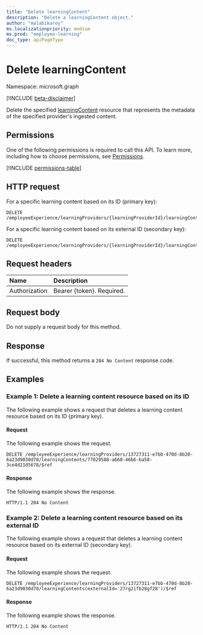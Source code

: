 ```yaml
---
title: "Delete learningContent"
description: "Delete a learningContent object."
author: "malabikaroy"
ms.localizationpriority: medium
ms.prod: "employee-learning"
doc_type: apiPageType
---
```


# Delete learningContent
Namespace: microsoft.graph

[!INCLUDE [beta-disclaimer](../../includes/beta-disclaimer.md)]

Delete the specified [learningContent](../resources/learningcontent.md) resource that represents the metadata of the specified provider's ingested content.

## Permissions
One of the following permissions is required to call this API. To learn more, including how to choose permissions, see [Permissions](/graph/permissions-reference).

<!-- { "blockType": "permissions", "name": "learningprovider_delete_learningcontents" } -->
[!INCLUDE [permissions-table](../includes/permissions/learningprovider-delete-learningcontents-permissions.md)]

## HTTP request

<!-- {
  "blockType": "ignored"
}
-->

For a specific learning content based on its ID (primary key):
``` http
DELETE /employeeExperience/learningProviders/{learningProviderId}/learningContents/{learningContentId}/$ref
```

For a specific learning content based on its external ID (secondary key):
``` http
DELETE /employeeExperience/learningProviders/{learningProviderId}/learningContents(externalId='{externalId}')/$ref
```

## Request headers
|Name|Description|
|:---|:---|
|Authorization|Bearer {token}. Required.|

## Request body
Do not supply a request body for this method.

## Response

If successful, this method returns a `204 No Content` response code.

## Examples

### Example 1: Delete a learning content resource based on its ID

The following example shows a request that deletes a learning content resource based on its ID (primary key).

#### Request

The following example shows the request.

<!-- {
  "blockType": "request",
  "name": "delete_learningcontent_id",
  "sampleKeys": ["13727311-e7bb-470d-8b20-6a23d9030d70", "77029588-a660-46b6-ba58-3ce4d21d5678"]
}
-->
``` http
DELETE /employeeExperience/learningProviders/13727311-e7bb-470d-8b20-6a23d9030d70/learningContents/77029588-a660-46b6-ba58-3ce4d21d5678/$ref
```

#### Response
The following example shows the response.
<!-- {
  "blockType": "response",
  "truncated": true
}
-->
``` http
HTTP/1.1 204 No Content
```

### Example 2: Delete a learning content resource based on its external ID

The following example shows a request that deletes a learning content resource based on its external ID (secondary key).

#### Request
The following example shows the request.

<!-- {
  "blockType": "request",
  "name": "delete_learningcontent_externalid",
  "sampleKeys": ["13727311-e7bb-470d-8b20-6a23d9030d70", "27rg2ifb28gf28"]
}
-->
``` http
DELETE /employeeExperience/learningProviders/13727311-e7bb-470d-8b20-6a23d9030d70/learningContents(externalId='27rg2ifb28gf28')/$ref
```

#### Response
The following example shows the response.
<!-- {
  "blockType": "response",
  "truncated": true
}
-->
``` http
HTTP/1.1 204 No Content
```
